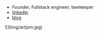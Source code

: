 - Founder, Fullstack engineer, beekeeper
- [linkedin](https://www.linkedin.com/in/kurapov/)
- [blog](https://kurapov.ee)

<div style={{borderRadius:100, width:200, height:200, overflow:'hidden'}}>
![](img/artjom.jpg)
</div>
